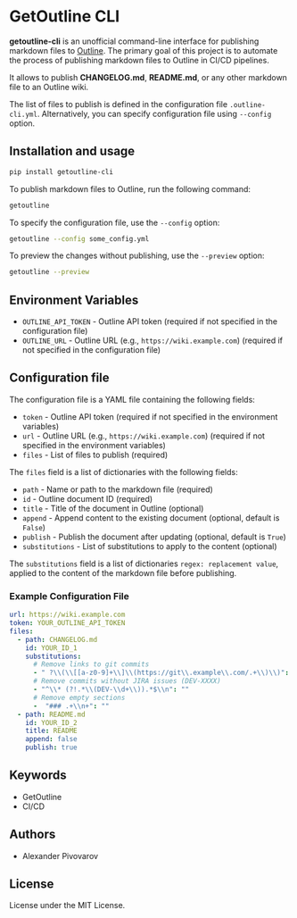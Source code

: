 # GetOutline CLI

**getoutline-cli** is an unofficial command-line interface for publishing markdown files to [Outline](https://getoutline.com/).
The primary goal of this project is to automate the process of publishing markdown files to Outline in CI/CD pipelines.

It allows to publish **CHANGELOG.md**, **README.md**, or any other markdown file to an Outline wiki.

The list of files to publish is defined in the configuration file `.outline-cli.yml`.
Alternatively, you can specify configuration file using `--config` option.

## Installation and usage

```bash
pip install getoutline-cli
```

To publish markdown files to Outline, run the following command:

```bash
getoutline
```

To specify the configuration file, use the `--config` option:

```bash
getoutline --config some_config.yml
```

To preview the changes without publishing, use the `--preview` option:

```bash
getoutline --preview
```

## Environment Variables

- `OUTLINE_API_TOKEN` - Outline API token (required if not specified in the configuration file)
- `OUTLINE_URL` - Outline URL (e.g., `https://wiki.example.com`) (required if not specified in the configuration file)

## Configuration file

The configuration file is a YAML file containing the following fields:

- `token` - Outline API token (required if not specified in the environment variables)
- `url` - Outline URL (e.g., `https://wiki.example.com`) (required if not specified in the environment variables)
- `files` - List of files to publish (required)

The `files` field is a list of dictionaries with the following fields:

- `path` - Name or path to the markdown file (required)
- `id` - Outline document ID (required)
- `title` - Title of the document in Outline (optional)
- `append` - Append content to the existing document (optional, default is `False`)
- `publish` - Publish the document after updating (optional, default is `True`)
- `substitutions` - List of substitutions to apply to the content (optional)

The `substitutions` field is a list of dictionaries `regex: replacement value`,
applied to the content of the markdown file before publishing.

### Example Configuration File

```yaml
url: https://wiki.example.com
token: YOUR_OUTLINE_API_TOKEN
files:
  - path: CHANGELOG.md
    id: YOUR_ID_1
    substitutions:
      # Remove links to git commits
      - " ?\\(\\[[a-z0-9]+\\]\\(https://git\\.example\\.com/.+\\)\\)": ""
      # Remove commits without JIRA issues (DEV-XXXX)
      - "^\\* (?!.*\\(DEV-\\d+\\)).*$\\n": ""
      # Remove empty sections
      -  "### .+\\n+": ""
  - path: README.md
    id: YOUR_ID_2
    title: README
    append: false
    publish: true
```

## Keywords

- GetOutline
- CI/CD

## Authors

- Alexander Pivovarov

## License

License under the MIT License.
